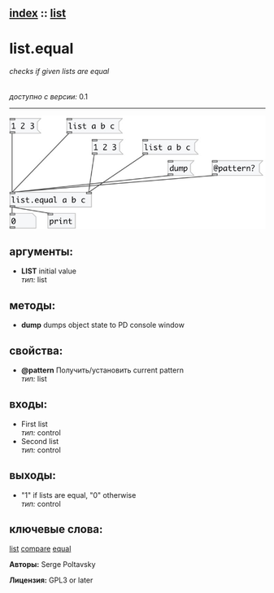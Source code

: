 [index](index.html) :: [list](category_list.html)
---

# list.equal

###### checks if given lists are equal

*доступно с версии:* 0.1

---




[![example](../examples/img/list.equal.jpg)](../examples/pd/list.equal.pd)



## аргументы:

* **LIST**
initial value<br>
_тип:_ list<br>



## методы:

* **dump**
dumps object state to PD console window<br>




## свойства:

* **@pattern** 
Получить/установить current pattern<br>
_тип:_ list<br>



## входы:

* First list<br>
_тип:_ control
* Second list<br>
_тип:_ control



## выходы:

* &#34;1&#34; if lists are equal, &#34;0&#34; otherwise<br>
_тип:_ control



## ключевые слова:

[list](keywords/list.html)
[compare](keywords/compare.html)
[equal](keywords/equal.html)






**Авторы:** Serge Poltavsky




**Лицензия:** GPL3 or later





